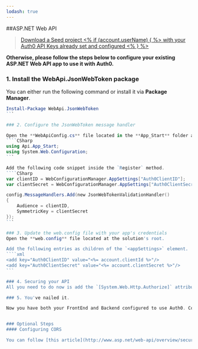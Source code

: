 ```yaml
---
lodash: true
---
```


##ASP.NET Web API

<div class="package">
  <blockquote>
    <a href="https://docs.auth0.com/auth0.net/master/create-package?path=examples/webapi&type=net@@account.clientParam@@" class="btn btn-lg btn-success btn-package">
      <span>Download a Seed project</span>
      <% if (account.userName) { %> 
        <span class="smaller">with your Auth0 API Keys already set and configured</span>
      <% } %>
    </a> 
  </blockquote>
</div>

**Otherwise, please follow the steps below to configure your existing ASP.NET Web API app to use it with Auth0.**

### 1. Install the WebApi.JsonWebToken package

You can either run the following command or install it via **Package Manager**.
````Powershell
Install-Package WebApi.JsonWebToken
```

### 2. Configure the JsonWebToken message handler

Open the **WebApiConfig.cs** file located in the **App_Start** folder and add the following `using` statements:
````CSharp
using Api.App_Start;
using System.Web.Configuration;
```

Add the following code snippet inside the `Register` method.
````CSharp
var clientID = WebConfigurationManager.AppSettings["Auth0ClientID"];
var clientSecret = WebConfigurationManager.AppSettings["Auth0ClientSecret"];

config.MessageHandlers.Add(new JsonWebTokenValidationHandler()
{
    Audience = clientID,
    SymmetricKey = clientSecret
});
```

### 3. Update the web.config file with your app's credentials
Open the **web.config** file located at the solution's root.

Add the following entries as children of the `<appSettings>` element. 
````xml
<add key="Auth0ClientID" value="<%= account.clientId %>"/>
<add key="Auth0ClientSecret" value="<%= account.clientSecret %>"/>
```

### 4. Securing your API
All you need to do now is add the `[System.Web.Http.Authorize]` attribute to the controllers/actions for which you want to verify that users are authenticated.

### 5. You've nailed it.

Now you have both your FrontEnd and Backend configured to use Auth0. Congrats, you're awesome!


### Optional Steps
#### Configuring CORS

You can follow [this article](http://www.asp.net/web-api/overview/security/enabling-cross-origin-requests-in-web-api) to configure CORS in your application.